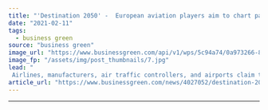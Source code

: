 ```yaml
---
title: "'Destination 2050' -  European aviation players aim to chart pathway to net zero emissions"
date: "2021-02-11"
tags: 
  - business green
source: "business green"
image_url: "https://www.businessgreen.com/api/v1/wps/5c94a74/0a973266-8ee0-48d1-8894-619231282911/5/contrails-aircraft-aviation-plane-iStock-154925378-185x114.jpg"
image_fp: "/assets/img/post_thumbnails/7.jpg"
lead: "
 Airlines, manufacturers, air traffic controllers, and airports claim that reducing net CO2 emissions to zero by 2050 from flights within and departing from the European Economic Area, Britain, and Switzerland is possible ..."
article_url: "https://www.businessgreen.com/news/4027052/destination-2050-european-aviation-players-aim-chart-pathway-net-zero-emissions"
---
```


---
